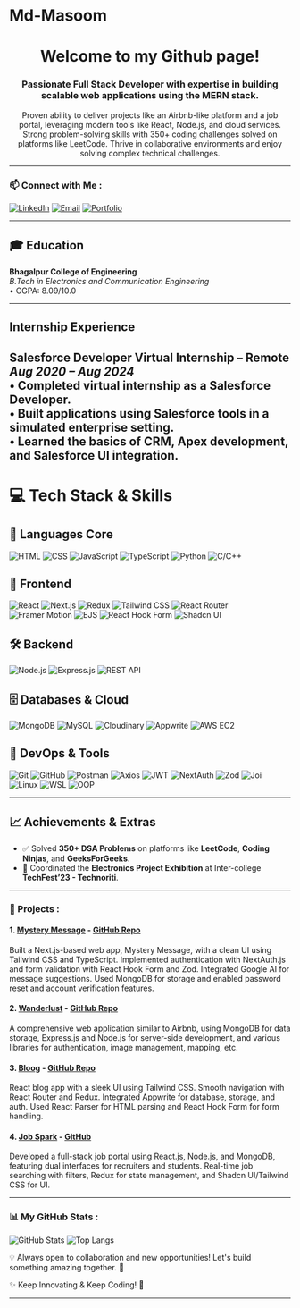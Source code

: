 # Md-Masoom
<div align="center">

# Welcome to my Github page!

</div>

<div align="center">
 
### Passionate Full Stack Developer with expertise in building scalable web applications using the MERN stack.
Proven ability to deliver projects like an Airbnb-like platform and a job portal, leveraging modern tools like React,
Node.js, and cloud services. Strong problem-solving skills with 350+ coding challenges solved on platforms like
LeetCode. Thrive in collaborative environments and enjoy solving complex technical challenges.

</div>

----
### 📫 Connect with Me :
[![LinkedIn](https://img.shields.io/badge/-LinkedIn-0077B5?style=for-the-badge&logo=linkedin&logoColor=white)](https://www.linkedin.com/in/mdmasoom459/) [![Email](https://img.shields.io/badge/-Email-D14836?style=for-the-badge&logo=gmail&logoColor=white)](mailto:mdmasoom9060@gmail.com) [![Portfolio](https://img.shields.io/badge/-Portfolio-000000?style=for-the-badge&logo=About.me&logoColor=white)](http://portfolio-mdmasoom.vercel.app/)

----

## 🎓 Education
**Bhagalpur College of Engineering**  
*B.Tech in Electronics and Communication Engineering*  
• CGPA: 8.09/10.0

---

## Internship Experience
**Salesforce Developer Virtual Internship** – Remote  
*Aug 2020 – Aug 2024*  
• Completed virtual internship as a Salesforce Developer.  
• Built applications using Salesforce tools in a simulated enterprise setting.  
• Learned the basics of CRM, Apex development, and Salesforce UI integration.
---

# 💻 Tech Stack & Skills

## 🧠 Languages Core
![HTML](https://img.shields.io/badge/-HTML-E34F26?style=for-the-badge&logo=html5&logoColor=white)
![CSS](https://img.shields.io/badge/-CSS-1572B6?style=for-the-badge&logo=css3&logoColor=white)
![JavaScript](https://img.shields.io/badge/-JavaScript-F7DF1E?style=for-the-badge&logo=javascript&logoColor=black)
![TypeScript](https://img.shields.io/badge/-TypeScript-3178C6?style=for-the-badge&logo=typescript&logoColor=white)
![Python](https://img.shields.io/badge/-Python-3776AB?style=for-the-badge&logo=python&logoColor=white)
![C/C++](https://img.shields.io/badge/-C/C++-00599C?style=for-the-badge&logo=c%2B%2B&logoColor=white)

## 🎨 Frontend
![React](https://img.shields.io/badge/-React-61DAFB?style=for-the-badge&logo=react&logoColor=white)
![Next.js](https://img.shields.io/badge/-Next.js-000000?style=for-the-badge&logo=nextdotjs&logoColor=white)
![Redux](https://img.shields.io/badge/-Redux-764ABC?style=for-the-badge&logo=redux&logoColor=white)
![Tailwind CSS](https://img.shields.io/badge/-Tailwind_CSS-06B6D4?style=for-the-badge&logo=tailwindcss&logoColor=white)
![React Router](https://img.shields.io/badge/-React_Router-D0021B?style=for-the-badge&logo=reactrouter&logoColor=white)
![Framer Motion](https://img.shields.io/badge/-Framer_Motion-0055FF?style=for-the-badge&logo=framer&logoColor=white)
![EJS](https://img.shields.io/badge/-EJS-3178C6?style=for-the-badge&logo=ejs&logoColor=white)
![React Hook Form](https://img.shields.io/badge/-React_Hook_Form-EC5990?style=for-the-badge&logo=reacthookform&logoColor=white)
![Shadcn UI](https://img.shields.io/badge/-Shadcn_UI-000000?style=for-the-badge)

## 🛠️ Backend
![Node.js](https://img.shields.io/badge/-Node.js-339933?style=for-the-badge&logo=node.js&logoColor=white)
![Express.js](https://img.shields.io/badge/-Express.js-000000?style=for-the-badge&logo=express&logoColor=white)
![REST API](https://img.shields.io/badge/-REST_API-FF6C37?style=for-the-badge&logo=api&logoColor=white)

## 🗄️ Databases & Cloud
![MongoDB](https://img.shields.io/badge/-MongoDB-47A248?style=for-the-badge&logo=mongodb&logoColor=white)
![MySQL](https://img.shields.io/badge/-MySQL-4479A1?style=for-the-badge&logo=mysql&logoColor=white)
![Cloudinary](https://img.shields.io/badge/-Cloudinary-3448C5?style=for-the-badge&logo=cloudinary&logoColor=white)
![Appwrite](https://img.shields.io/badge/-Appwrite-F02E65?style=for-the-badge&logo=appwrite&logoColor=white)
![AWS EC2](https://img.shields.io/badge/-AWS_EC2-232F3E?style=for-the-badge&logo=amazonaws&logoColor=white)

## 🧰 DevOps & Tools
![Git](https://img.shields.io/badge/-Git-F05032?style=for-the-badge&logo=git&logoColor=white)
![GitHub](https://img.shields.io/badge/-GitHub-181717?style=for-the-badge&logo=github&logoColor=white)
![Postman](https://img.shields.io/badge/-Postman-FF6C37?style=for-the-badge&logo=postman&logoColor=white)
![Axios](https://img.shields.io/badge/-Axios-5A29E4?style=for-the-badge)
![JWT](https://img.shields.io/badge/-JWT-000000?style=for-the-badge&logo=jsonwebtokens&logoColor=white)
![NextAuth](https://img.shields.io/badge/-NextAuth.js-000000?style=for-the-badge)
![Zod](https://img.shields.io/badge/-Zod-3B82F6?style=for-the-badge)
![Joi](https://img.shields.io/badge/-Joi-990000?style=for-the-badge)
![Linux](https://img.shields.io/badge/-Linux-FCC624?style=for-the-badge&logo=linux&logoColor=black)
![WSL](https://img.shields.io/badge/-WSL-4D4D4D?style=for-the-badge&logo=windows&logoColor=white)
![OOP](https://img.shields.io/badge/-OOP-6C3483?style=for-the-badge)

---

## 📈 Achievements & Extras

- ✅ Solved **350+ DSA Problems** on platforms like **LeetCode**, **Coding Ninjas**, and **GeeksForGeeks**.
- 🎯 Coordinated the **Electronics Project Exhibition** at Inter-college **TechFest’23 - Technoriti**.

---

### 📌 Projects : 

#### 1. [Mystery Message](https://mystrymessage-plum.vercel.app/) - [GitHub Repo](https://github.com/masoommd/mystrymessage.git)
Built a Next.js-based web app, Mystery Message, with a clean UI using Tailwind CSS and TypeScript. Implemented authentication with NextAuth.js and form validation with React Hook Form and Zod. Integrated Google AI for message suggestions. Used MongoDB for storage and enabled password reset and account verification features.

#### 2. [Wanderlust](https://wanderlust-cloning-of-airbnb.onrender.com/listings) - [GitHub Repo](https://github.com/masoommd/Wanderlust-Cloning-of-Airbnb-)
A comprehensive web application similar to Airbnb, using MongoDB for data storage, Express.js and Node.js for server-side development, and various libraries for authentication, image management, mapping, etc.

#### 3. [Bloog](http://bloog-weld.vercel.app/) - [GitHub Repo](https://github.com/masoommd/Bloog-A-blog-App)
React blog app with a sleek UI using Tailwind CSS. Smooth navigation with React Router and Redux. Integrated Appwrite for database, storage, and auth. Used React Parser for HTML parsing and React Hook Form for form handling.

#### 4. [Job Spark](https://jobportal-2wks.onrender.com/) - [GitHub](https://github.com/masoommd/jobportal.git)
Developed a full-stack job portal using React.js, Node.js, and MongoDB, featuring dual interfaces for recruiters and students. Real-time job searching with filters, Redux for state management, and Shadcn UI/Tailwind CSS for UI.

---

### 📊 My GitHub Stats :
![GitHub Stats](https://github-readme-stats.vercel.app/api?username=masoommd&show_icons=true&theme=radical)
![Top Langs](https://github-readme-stats.vercel.app/api/top-langs/?username=masoommd&layout=compact&theme=radical)

💡 Always open to collaboration and new opportunities! Let's build something amazing together. 🚀

✨ Keep Innovating & Keep Coding! 🚀

---


